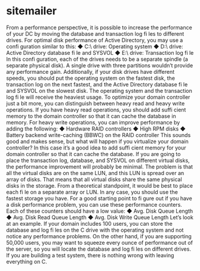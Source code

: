 # sitemailer
From a performance perspective, it is possible to increase the performance of your DC by
moving the database and transaction log fi les to different drives. For optimal disk performance
of Active Directory, you may use a confi guration similar to this:
◆ C:\ drive: Operating system
◆ D:\ drive: Active Directory database fi le and SYSVOL
◆ E:\ drive: Transaction log fi le
In this confi guration, each of the drives needs to be a separate spindle (a separate physical
disk). A single drive with three partitions wouldn’t provide any performance gain. Additionally,
if your disk drives have different speeds, you should put the operating system on the fastest
disk, the transaction log on the next fastest, and the Active Directory database fi le and
SYSVOL on the slowest disk. The operating system and the transaction log fi le will receive the
heaviest usage.
To optimize your domain controller just a bit more, you can distinguish between heavy
read and heavy write operations. If you have heavy read operations, you should add suffi cient
memory to the domain controller so that it can cache the database in memory. For heavy write
operations, you can improve performance by adding the following:
◆ Hardware RAID controllers
◆ High RPM disks
◆ Battery backend write-caching (BBWC) on the RAID controller
This sounds good and makes sense, but what will happen if you virtualize your domain
controller? In this case it’s a good idea to add suffi cient memory for your domain controller
so that it can cache the database. If you are going to place the transaction log, database, and
SYSVOL on different virtual disks, the performance improvement will probably be minimal.
The problem is that all the virtual disks are on the same LUN, and this LUN is spread over an
array of disks. That means that all virtual disks share the same physical disks in the storage.
From a theoretical standpoint, it would be best to place each fi le on a separate array or LUN. In
any case, you should use the fastest storage you have.
For a good starting point to fi gure out if you have a disk performance problem, you can use
these performance counters. Each of these counters should have a low value:
◆ Avg. Disk Queue Length
◆ Avg. Disk Read Queue Length
◆ Avg. Disk Write Queue Length
Let’s look at an example. If your domain includes 100 users, you can store the database and
log fi les on the C drive with the operating system and not notice any performance problems.
On the other hand, if you are supporting 50,000 users, you may want to squeeze every ounce of
performance out of the server, so you will locate the database and log fi les on different drives. If
you are building a test system, there is nothing wrong with leaving everything on C.
